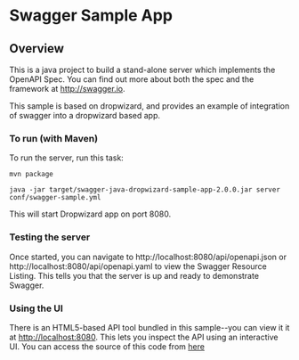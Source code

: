 # Swagger Sample App

## Overview
This is a java project to build a stand-alone server which implements the OpenAPI Spec.  You can find out 
more about both the spec and the framework at http://swagger.io.

This sample is based on dropwizard, and provides an example of integration of swagger into a dropwizard based app.

### To run (with Maven)
To run the server, run this task:

```
mvn package

java -jar target/swagger-java-dropwizard-sample-app-2.0.0.jar server conf/swagger-sample.yml

```

This will start Dropwizard app on port 8080.

### Testing the server

Once started, you can navigate to http://localhost:8080/api/openapi.json or http://localhost:8080/api/openapi.yaml to view the Swagger Resource Listing.
This tells you that the server is up and ready to demonstrate Swagger.

### Using the UI
There is an HTML5-based API tool bundled in this sample--you can view it it at [http://localhost:8080](http://localhost:8080). This lets you inspect the API using an interactive UI.  You can access the source of this code from [here](https://github.com/swagger-api/swagger-ui)
